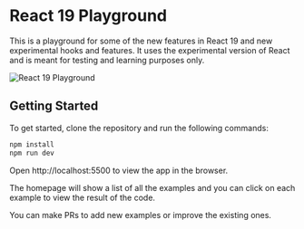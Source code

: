 # React 19 Playground

This is a playground for some of the new features in React 19 and new experimental hooks and features. It uses the experimental version of React and is meant for testing and learning purposes only.

<img src="public/screen.png " alt="React 19 Playground" />

## Getting Started

To get started, clone the repository and run the following commands:

```bash
npm install
npm run dev
```

Open http://localhost:5500 to view the app in the browser.

The homepage will show a list of all the examples and you can click on each example to view the result of the code.

You can make PRs to add new examples or improve the existing ones.
